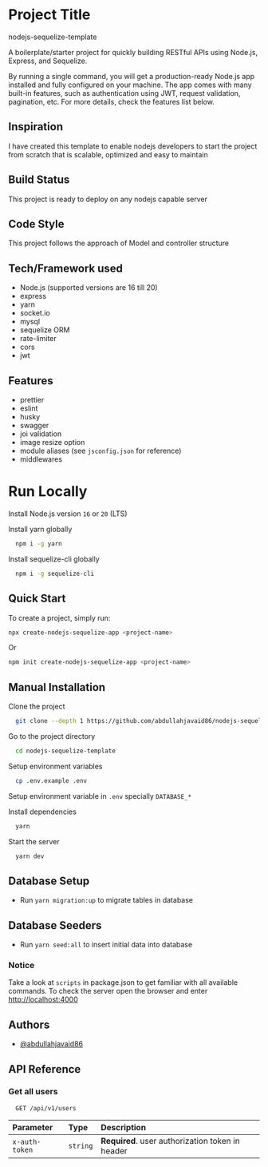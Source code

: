<!-- @format -->

# Project Title

nodejs-sequelize-template

A boilerplate/starter project for quickly building RESTful APIs using Node.js, Express, and Sequelize.

By running a single command, you will get a production-ready Node.js app installed and fully configured on your machine. The app comes with many built-in features, such as authentication using JWT, request validation, pagination, etc. For more details, check the features list below.

## Inspiration

I have created this template to enable nodejs developers to start the project from scratch that is scalable, optimized and easy to maintain

## Build Status

This project is ready to deploy on any nodejs capable server

## Code Style

This project follows the approach of Model and controller structure

## Tech/Framework used

- Node.js (supported versions are 16 till 20)
- express
- yarn
- socket.io
- mysql
- sequelize ORM
- rate-limiter
- cors
- jwt

## Features

- prettier
- eslint
- husky
- swagger
- joi validation
- image resize option
- module aliases (see `jsconfig.json` for reference)
- middlewares

# Run Locally

Install Node.js version `16` or `20` (LTS)

Install yarn globally

```bash
  npm i -g yarn
```

Install sequelize-cli globally

```bash
  npm i -g sequelize-cli
```

## Quick Start

To create a project, simply run:

```bash
npx create-nodejs-sequelize-app <project-name>
```

Or

```bash
npm init create-nodejs-sequelize-app <project-name>
```

## Manual Installation

Clone the project

```bash
  git clone --depth 1 https://github.com/abdullahjavaid86/nodejs-sequelize-template
```

Go to the project directory

```bash
  cd nodejs-sequelize-template
```

Setup environment variables

```bash
  cp .env.example .env
```

Setup environment variable in `.env` specially `DATABASE_*`

Install dependencies

```bash
  yarn
```

Start the server

```bash
  yarn dev
```

## Database Setup

- Run `yarn migration:up` to migrate tables in database

## Database Seeders

- Run `yarn seed:all` to insert initial data into database

### Notice

Take a look at `scripts` in package.json to get familiar with all available commands.
To check the server open the browser and enter <http://localhost:4000>

## Authors

- [@abdullahjavaid86](https://www.github.com/abdullahjavaid86)

## API Reference

### Get all users

```http
  GET /api/v1/users
```

| Parameter      | Type     | Description                                      |
| :------------- | :------- | :----------------------------------------------- |
| `x-auth-token` | `string` | **Required**. user authorization token in header |
